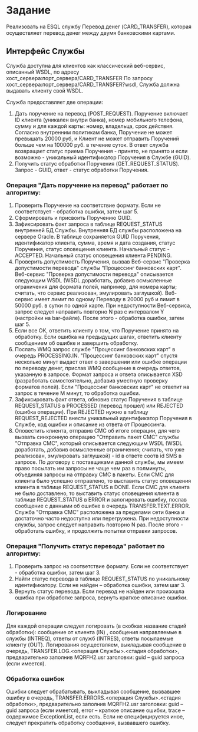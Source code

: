 # Задание

Реализовать на ESQL службу Перевод денег (CARD_TRANSFER), которая осуществляет перевод денег между двумя банковскими картами.

## Интерфейс Службы

Служба доступна для клиентов как классический веб-сервис, описанный WSDL, по адресу
хост_cервера:порт_сервера/CARD_TRANSFER
По запросу хост_cервера:порт_сервера/CARD_TRANSFER?wsdl, Служба должна выдавать клиенту свой WSDL.

Служба предоставляет две операции:
1. Дать поручение на перевод (POST_REQUEST). Поручение включает ID клиента (уникален внутри банка), номер мобильного телефона, сумму и для каждой карты: номер, владельца, срок действия. 
Согласно внутренним политикам банка, Поручение не может превышать 20000 руб, и Клиент не может отправить Поручений больше чем на 100000 руб. в течение суток. 
В ответ служба возвращает статус приема Поручения - принято, не принято и если возможно - уникальный идентификатор Поручения в Службе (GUID). 
2. Получить статус обработки Поручения (GET_REQUEST_STATUS). Запрос - GUID, ответ - статус обработки Поручения.

### Операция "Дать поручение на перевод" работает по алгоритму:

1. Проверить Поручение на соответствие формату. Если не соответствует - обработка ошибки, затем шаг 5.
2. Сформировать и присвоить Поручению GUID.
3. Зафиксировать факт запроса в таблице REQUEST_STATUS внутренней БД Службы. Внутренняя БД службы расположена на сервере Oracle. 
В таблице сохраняется GUID Поручения, идентификатор клиента, сумма, время и дата создания, статус Поручения, статус оповещения клиента. Начальный статус - ACCEPTED. Начальный статус оповещения клиента PENDING.
4. Проверить допустимость Поручения, вызвав Веб-сервис "Проверка допустимости перевода" службы "Процессинг банковских карт". 
Веб-сервис "Проверка допустимости перевода" описывается следующим WSDL (WSDL доработать, добавив осмысленные ограничения для формата полей, например, для номера карты; считать, что сервис реализован, эмулировать заглушкой). Веб-сервис имеет лимит по одному Переводу в 20000 руб и лимит в 50000 руб. в сутки по одной карте.
При недоступности Веб-сервиса, запрос следует направить повторно N раз с интервалом Y (настройки на bar-файле). После этого - обработка ошибки, затем шаг 5.
5. Если все ОК, ответить клиенту о том, что Поручение принято на обработку. 
Если ошибка на предыдущих шагах, ответить клиенту сообщением об ошибке и завершить обработку.
6. Послать WMQ запрос службе "Процессинг банковских карт" в очередь PROCESSING.IN. 
"Процессинг банковских карт" спустя несколько минут выдаст ответ о завершении или ошибке операции по переводу денег, прислав WMQ сообщение в очередь ответов, указанную в запросе. 
Формат запроса и ответа описывается XSD (разработать самостоятельно, добавив уместную проверку форматов полей).
Если "Процессинг банковских карт" не ответит на запрос в течение M минут, то обработка ошибки.
7. Зафиксировать факт ответа, обновив статус Поручения в таблице REQUEST_STATUS в PROCESSED (перевод прошел) или REJECTED (ошибка операции). 
При REJECTED нужно в таблицу REQUEST_REJECTED внести уникальный идентификатор Поручения в Службе, код ошибки и описание из ответа от Процессинга.
8. Оповестить клиента, отправив СМС об итоге операции, для чего вызвать синхронную операцию "Отправить пакет СМС" службы "Отправка СМС", который описывается следующим WSDL (WSDL доработать, добавив осмысленные ограничения; считать, что уже реализован, эмулировать заглушкой) - id в ответе соотв id SMS в запросе.
По договору с поставщиками данной службы, мы имеем право посылать им запросы не чаще чем раз в полминуты, объединяя запросы на отправку СМС в пакеты. 
Если СМС для клиента было успешно отправлено, то выставить статус оповещения клиента в таблице REQUEST_STATUS в DONE. 
Если СМС для клиента не было доставлено, то выставить статус оповещения клиента в таблице REQUEST_STATUS в ERROR и залогировать ошибку, послав сообщение c данными об ошибке в очередь TRANSFER.ТЕXT.ERROR. 
Служба "Отправка СМС" расположена за пределами сети банка и достаточно часто недоступна или перегружена. 
При недоступности службы, запрос следует направить повторно N раз. После этого - обработать ошибку, и продолжить попытки отправки запросов.


### Операция "Получить статус перевода" работает по алгоритму:

1. Проверить запрос на соответствие формату. Если не соответствует - обработка ошибки, затем шаг 3.
2. Найти статус перевода в таблице REQUEST_STATUS по уникальному идентификатору. Если не найден – обработка ошибки, затем шаг 3.
3. Вернуть статус перевода.
Если перевод не найден или произошла ошибка при обработке запроса, вернуть краткое описание ошибки.

### Логирование

Для каждой операции следует логировать (в скобках название стадий обработки): сообщение от клиента (IN) , сообщения направляемые в службы (INTREQ), ответы от служб (INTRES), ответы посылаемые клиенту (OUT). 
Логирования осуществляем, выкладывая сообщение в очередь, TRANSFER.LOG.<операция Службы>.<стадия обработки>, предварительно заполнив MQRFH2.usr заголовки: guid – guid запроса (если имеется).

### Обработка ошибок

Ошибки следует обрабатывать, выкладывая сообщение, вызвавшее ошибку в очередь, TRANSFER.ERRORS.<операция Службы>.<стадия обработки>, предварительно заполнив MQRFH2.usr заголовки: guid – guid запроса (если имеется), error – краткое описание ошибки, trace – содержимое ExceptionList, если есть. 
Если не специфицируется иное, следует прекратить обработку сообщения, вызвавшего ошибку.